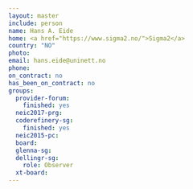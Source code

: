 ```yaml
---
layout: master
include: person
name: Hans A. Eide
home: <a href="https://www.sigma2.no/">Sigma2</a>
country: "NO"
photo:
email: hans.eide@uninett.no
phone:
on_contract: no
has_been_on_contract: no
groups:
  provider-forum:
    finished: yes
  neic2017-prg:
  coderefinery-sg:
    finished: yes
  neic2015-pc:
  board:
  glenna-sg:
  dellingr-sg:
    role: Observer
  xt-board:
---
```

